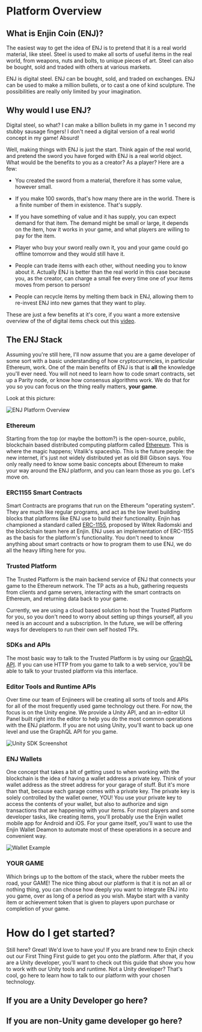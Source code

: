 # Platform Overview

## What is Enjin Coin (ENJ)?
The easiest way to get the idea of ENJ is to pretend that it is a real world
material, like steel. Steel is used to make all sorts of useful
items in the real world, from weapons, nuts and bolts, to unique pieces of art.
Steel can also be bought, sold and traded with others at various markets.

ENJ is digital steel. ENJ can be bought, sold, and traded on exchanges.
ENJ can be used to make a million bullets, or to cast a one of kind sculpture. The possibilities are really only limited by your imagination.

## Why would I use ENJ?
Digital steel, so what? I can make a billion bullets in my game in 1 second my stubby sausage fingers! I don't need a digital version of a real world concept in my game! Absurd!

Well, making things with ENJ is just the start. Think again of the real world,
and pretend the sword you have forged with ENJ is a real world object. What would be
the benefits to you as a creator? As a player? Here are a few:

* You created the sword from a material, therefore it has some value, however small.

* If you make 100 swords, that's how many there are in the world. There is a finite
number of them in existence. That's supply.

* If you have something of value and it has supply, you can expect demand for that item.
The demand might be small or large, it depends on the item, how it works in your game,
and what players are willing to pay for the item.

* Player who buy your sword really own it, you and your game could go offline tomorrow
and they would still have it.

* People can trade items with each other, without needing you to know about it. Actually
ENJ is better than the real world in this case because you, as the creator, can charge
a small fee every time one of your items moves from person to person!

* People can recycle items by melting them back in ENJ, allowing them to re-invest
ENJ into new games that they want to play.

These are just a few benefits at it's core, if you want a more extensive overview of
the of digital items check out this [video](https://www.youtube.com/watch?v=7KLpNU6wXEM).

## The ENJ Stack
Assuming you're still here, I'll now assume that you are a game developer of some sort with a basic understanding of how cryptocurrencies, in particular Ethereum, work. One of the main
benefits of ENJ is that is __all__ the knowledge you'll ever need. You will not need to learn how
to code smart contracts, set up a Parity node, or know how consensus algorithms work. We do that for you so you can focus on the thing really matters, __your game__.

Look at this picture:

![ENJ Platform Overview](../images/enjin_platform_overview.png)

### Ethereum
Starting from the top (or maybe the bottom?) is the open-source, public, blockchain based distributed computing platform called [Ethereum](https://en.wikipedia.org/wiki/Ethereum). This is where the magic happens; Vitalik's spaceship. This is the future people: the new internet, it's just not widely distributed yet as old Bill Gibson says. You only really need to know some basic concepts about Ethereum to make your way around the ENJ platform, and you can learn those as you go. Let's move on.

### ERC1155 Smart Contracts
Smart Contracts are programs that run on the Ethereum "operating system". They are much like regular programs, and act as the low level building blocks that platforms like ENJ use to build their functionality. Enjin has championed a standard called [ERC-1155](https://github.com/ethereum/eips/issues/1155), proposed by Witek Radomski and the blockchain team here at Enjin. ENJ uses an implementation of ERC-1155 as the basis for the platform's functionality. You don't need to know anything about smart contracts or how to program them to use ENJ, we do all the heavy lifting here for you.

### Trusted Platform
The Trusted Platform is the main backend service of ENJ that connects your game to the Ethereum network. The TP acts as a hub, gathering requests from clients and game servers, interacting with the smart contracts on Ethereum, and returning data back to your game.

Currently, we are using a cloud based solution to host the Trusted Platform for you, so you don't need to worry about setting up things yourself, all you need is an account and a subscription. In the future, we will be offering ways for developers to run their own self hosted TPs.

### SDKs and APIs
The most basic way to talk to the Trusted Platform is by using our [GraphQL API](https://graphql.org/learn/). If you can use HTTP from you game to talk to a web service, you'll be able to talk to your trusted platform via this interface.

### Editor Tools and Runtime APIs
Over time our team of Enjineers will be creating all sorts of tools and APIs for all of the most frequently used game technology out there. For now, the focus is on the Unity engine. We provide a Unity API, and an in-editor UI Panel built right into the editor to help you do the most common operations with the ENJ platform. If you are not using Unity, you'll want to back up one level and use the GraphQL API for you game.

![Unity SDK Screenshot](../images/unity_login_page.png)

### ENJ Wallets
One concept that takes a bit of getting used to when working with the blockchain is the idea of having a wallet address a private key. Think of your wallet address as the street address for your garage of stuff. But it's more than that, because each garage comes with a private key. The private key is solely controlled by the wallet owner, YOU! You use your private key to access the contents of your wallet, but also to authorize and sign transactions that are happening with your items. For most players and some developer tasks, like creating items, you'll probably use the Enjin wallet mobile app for Android and iOS. For your game itself, you'll want to use the Enjin Wallet Deamon to automate most of these operations in a secure and convenient way.

![Wallet Example](../images/enjin_wallet_example.png)

### YOUR GAME
Which brings up to the bottom of the stack, where the rubber meets the road, your GAME! The nice thing about our platform is that it is not an all or nothing thing, you can choose how deeply you want to integrate ENJ into you game, over as long of a period as you wish. Maybe start with a vanity item or achievement token that is given to players upon purchase or completion of your game.


# How do I get started?

  Still here? Great! We'd love to have you! If you are brand new to Enjin check out our First Thing First guide to get you onto the platform. After that, if you are a Unity developer, you'll want to check out this guide that show you how to work with our Unity tools and runtime. Not a Unity developer? That's cool, go here to learn how to talk to our platform with your chosen technology.

  ## If you are a Unity Developer go here?

  ## If you are non-Unity game developer go here?
